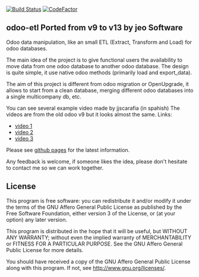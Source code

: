 [![Build Status](https://travis-ci.org/jobiols/odoo-etl.svg?branch=13.0)](https://travis-ci.org/jobiols/odoo-etl)
[![CodeFactor](https://www.codefactor.io/repository/github/jobiols/odoo-etl/badge)](https://www.codefactor.io/repository/github/jobiols/odoo-etl)

## odoo-etl Ported from v9 to v13 by jeo Software

Odoo data manipulation, like an small ETL (Extract, Transform and Load) for odoo databases.

The main idea of the project is to give functional users the availability to move data from one odoo database to another odoo database. The design is quite simple, it use native odoo methods (primarily load and export_data).

The aim of this project is different from odoo migration or OpenUpgrade, it allows to start from a clean database, merging  different odoo databases into a single multicompany db, etc.

You can see several example video made by jjscarafia (in spahish) The videos are from the old odoo v9 but it looks almost the same.
Links:

* [video 1](https://www.youtube.com/watch?v=HZQQaNQ9k7U)
* [video 2](https://www.youtube.com/watch?v=VmScwCM3whg)
* [video 3](https://www.youtube.com/watch?v=PS2ShlY1gLI)

Please see [github pages](https://jobiols.github.io/odoo-etl/) for the latest information.

Any feedback is welcome, if someone likes the idea, please don't hesitate to contact me so we can work together.

## License

This program is free software: you can redistribute it and/or modify it under the terms of the GNU Affero General Public License as published by the Free Software Foundation, either version 3 of the License, or (at your option) any later version.

This program is distributed in the hope that it will be useful, but WITHOUT ANY WARRANTY; without even the implied warranty of MERCHANTABILITY or FITNESS FOR A PARTICULAR PURPOSE. See the GNU Affero General Public License for more details.

You should have received a copy of the GNU Affero General Public License along with this program. If not, see http://www.gnu.org/licenses/.
